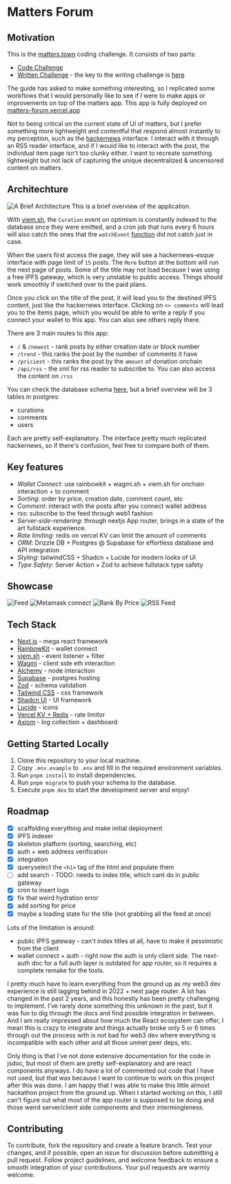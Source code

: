 # Matters Forum

## Motivation

This is the [matters.town](https://matters.town/) coding challenge. It consists of two parts:

- [Code Challenge](./CodeChallenge.md)
- [Written Challenge](./WrittenChallenge.md) - the key to the writing challenge is [here](./writing-challenge-keys.md)

The guide has asked to make something interesting, so I replicated some workflows that I would personally like to see if I were to make apps or improvements on top of the matters app. This app is fully deployed on [matters-forum.vercel.app](https://matters-forum.vercel.app)

Not to being critical on the current state of UI of matters, but I prefer something more lightweight and contentful that respond almost instantly to my perception, such as the [hackernews](https://news.ycombinator.com/) interface. I interact with it through an RSS reader interface, and if I would like to interact with the post, the individual item page isn't too clunky either. I want to recreate something lightweight but not lack of capturing the unique decentralized & uncensored content on matters.

## Architechture

![A Brief Architecture](./architecture.png)
This is a brief overview of the application.

With [viem.sh](https://viem.sh/), the `Curation` event on optimism is constantly indexed to the database once they were emitted, and a cron job that runs every 6 hours will also catch the ones that the `watchEvent` [function](https://viem.sh/docs/actions/public/watchEvent#watchevent) did not catch just in case.

When the users first access the page, they will see a hackernews-esque interface with page limit of `15` posts. The `More` button at the bottom will run the next page of posts. Some of the title may not load because I was using a free IPFS gateway, which is very unstable to public access. Things should work smoothly if switched over to the paid plans.

Once you click on the title of the post, it will lead you to the destined IPFS content, just like the hackernews interface. Clicking on `<> comments` will lead you to the items page, which you would be able to write a reply if you connect your wallet to this app. You can also see others reply there.

There are 3 main routes to this app:

- `/` & `/newest` - rank posts by either creation date or block number
- `/trend` - this ranks the post by the number of comments it have
- `/priciest` - this ranks the post by the `amount` of donation onchain
- `/api/rss` - the xml for rss reader to subscribe to. You can also access the content on `/rss`

You can check the database schema [here](./src/lib/db.schema.ts), but a brief overview will be 3 tables in postgres:

- curations
- comments
- users

Each are pretty self-explanatory. The interface pretty much replicated hackernews, so if there's confusion, feel free to compare both of them.

## Key features

- _Wallet Connect_: use rainbowkit + wagmi.sh + viem.sh for onchain interaction + to comment
- _Sorting_: order by price, creation date, comment count, etc
- _Comment_: interact with the posts after you connect wallet address
- _rss_: subscribe to the feed through web1 fashion
- _Server-side-rendering_: through nextjs App router, brings in a state of the art fullstack experience.
- _Rate limiting_: redis on vercel KV can limit the amount of comments
- _ORM_: Drizzle DB + Postgres @ Supabase for effortless database and API integration
- _Styling_: tailwindCSS + Shadcn + Lucide for modern looks of UI
- _Type Safety_: Server Action + Zod to achieve fullstack type safety

## Showcase
![Feed](./feed.png)
![Metamask connect](./mm.png)
![Rank By Price](./rank-by-price.png)
![RSS Feed](./rss.png)

## Tech Stack

- [Next.js](https://nextjs.org) - mega react framework
- [RainbowKit](https://www.rainbowkit.com/) - wallet connect
- [viem.sh](https://viem.sh/) - event listener + filter
- [Wagmi](https://wagmi.sh/) - client side eth interaction
- [Alchemy](https://alchemy.com/) - node interaction
- [Supabase](https://supabase.com/) - postgres hosting
- [Zod](https://zod.dev/) - schema validation
- [Tailwind CSS](https://tailwindcss.com) - css framework
- [Shadcn UI](https://ui.shadcn.com/) - UI framework
- [Lucide](https://lucide.dev/) - icons
- [Vercel KV + Redis](https://vercel.com/docs/storage/vercel-kv) - rate limitor
- [Axiom](https://axiom.co/) - log collection + dashboard

## Getting Started Locally

1. Clone this repository to your local machine.
2. Copy `.env.example` to `.env` and fill in the required environment variables.
3. Run `pnpm install` to install dependencies.
4. Run `pnpm migrate` to push your schema to the database.
5. Execute `pnpm dev` to start the development server and enjoy!

## Roadmap

- [x] scaffolding everything and make initial deployment
- [x] IPFS indexer
- [x] skeleton platform (sorting, searching, etc)
- [x] auth + web address verification
- [x] integration
- [x] queryselect the `<h1>` tag of the html and populate them
- [ ] add search - TODO: needs to index title, which cant do in public gateway
- [x] cron to insert logs
- [x] fix that weird hydration error
- [x] add sorting for price
- [x] maybe a loading state for the title (not grabbing all the feed at once)

Lots of the limitation is around:

- public IPFS gateway - can't index titles at all, have to make it pessimistic from the client
- wallet connect + auth - right now the auth is only client side. The next-auth doc for a full auth layer is outdated for app router, so it requires a complete remake for the tools.

I pretty much have to learn everything from the ground up as my web3 dev experience is still lagging behind in 2022 + next page router. A lot has changed in the past 2 years, and this honestly has been pretty challenging to implement. I've rarely done something this unknown in the past, but it was fun to dig through the docs and find possible integration in between. And I am really impressed about how much the React ecosystem can offer, I mean this is crazy to integrate and things actually broke only 5 or 6 times through out the process with is not bad for web3 dev where everything is incompatible with each other and all those unmet peer deps, etc.

Only thing is that I've not done extensive documentation for the code in jsdoc, but most of them are pretty self-explanatory and are react components anyways. I do have a lot of commented out code that I have not used, but that was because I want to continue to work on this project after this was done. I am happy that I was able to make this little almost hackathon project from the ground up. When I started working on this, I still can't figure out what most of the app router is supposed to be doing and those weird server/client side components and their intermingleness.

## Contributing

To contribute, fork the repository and create a feature branch. Test your changes, and if possible, open an issue for discussion before submitting a pull request. Follow project guidelines, and welcome feedback to ensure a smooth integration of your contributions. Your pull requests are warmly welcome.
